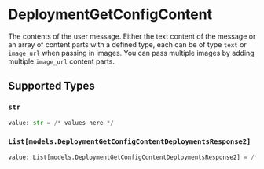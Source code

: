 # DeploymentGetConfigContent

The contents of the user message. Either the text content of the message or an array of content parts with a defined type, each can be of type `text` or `image_url` when passing in images. You can pass multiple images by adding multiple `image_url` content parts. 


## Supported Types

### `str`

```python
value: str = /* values here */
```

### `List[models.DeploymentGetConfigContentDeploymentsResponse2]`

```python
value: List[models.DeploymentGetConfigContentDeploymentsResponse2] = /* values here */
```

